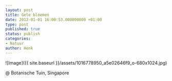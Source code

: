 ```yaml
---
layout: post
title: Gele bloemen
date: 2012-01-01 16:00:53.000000000 +01:00
type: post
published: true
status: publish
categories:
- Natuur
author: Henk
---
```

![Image]({{ site.baseurl }}/assets/1016778950_a5e02646f9_o-680x1024.jpg)


@ Botanische Tuin, Singapore
